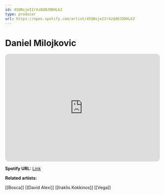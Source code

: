 ```yaml
---
id: 45QNsjeIIrXzQd0JODHLk2
type: producer
url: https://open.spotify.com/artist/45QNsjeIIrXzQd0JODHLk2
---
```

# Daniel Milojkovic

<iframe style="border-radius:12px" src="https://open.spotify.com/embed/artist/45QNsjeIIrXzQd0JODHLk2" width="100%" height="352" frameBorder="0" allowfullscreen="" allow="autoplay; clipboard-write; encrypted-media; fullscreen; picture-in-picture" loading="lazy"></iframe>

**Spotify URL:** [Link](https://open.spotify.com/artist/45QNsjeIIrXzQd0JODHLk2)

**Related artists:**

[[Bosca]]
[[David Alexi]]
[[Iraklis Kokkinos]]
[[Vega]]
